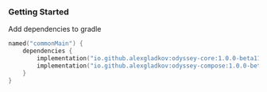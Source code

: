 ### Getting Started
Add dependencies to gradle

```kotlin
named("commonMain") {
    dependencies {
        implementation("io.github.alexgladkov:odyssey-core:1.0.0-beta11") // For core classes
        implementation("io.github.alexgladkov:odyssey-compose:1.0.0-beta11") // For compose extensions
    }
}
```